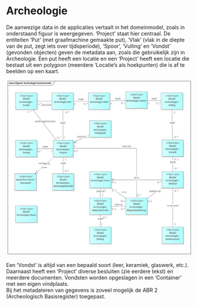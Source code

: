 # Archeologie

De aanwezige data in de applicaties vertaalt in het domeinmodel, zoals in onderstaand figuur is weergegeven. ‘Project’ staat hier centraal. De entiteiten ‘Put’ (met graafmachine gemaakte put), ‘Vlak’ (vlak in de diepte van de put, zegt iets over tijdsperiode), ‘Spoor’, ‘Vulling’ en ‘Vondst’ (gevonden objecten) geven de metadata aan, zoals die gebruikelijk zijn in Archeologie. Een put heeft een locatie en een ‘Project’ heeft een locatie die bestaat uit een polygoon (meerdere ‘Locatie’s als hoekpunten) die is af te beelden op een kaart.

![Datamodel Archeologie][archeologieDatamodel]

[archeologieDatamodel]: image/EAID_C91D2D84_69FA_4320_BFE0_F10EFEB8F49B.jpg "Datamodel Archeologie"

Een ‘Vondst’ is altijd van een bepaald soort (leer, keramiek, glaswerk, etc.). Daarnaast heeft een ‘Project’ diverse besluiten (zie eerdere tekst) en meerdere documenten. Vondsten worden opgeslagen in een ‘Container’ met een eigen vindplaats.  
Bij het metadateren van gegevens is zoveel mogelijk de ABR 2 (Archeologisch Basisregister) toegepast.